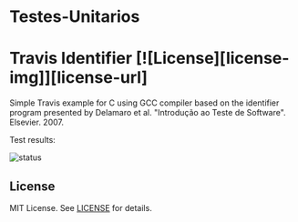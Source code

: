 # Testes-Unitarios

Travis Identifier [![License][license-img]][license-url]
=
Simple Travis example for C using GCC compiler based on the identifier program presented by Delamaro et al. "Introdução ao Teste de Software". Elsevier. 2007.

Test results:

![status](https://github.com/rafaelgaribotti/travis-identifier/actions/workflows/main.yml/badge.svg)

License
-------
MIT License. See [LICENSE](LICENSE) for details.
